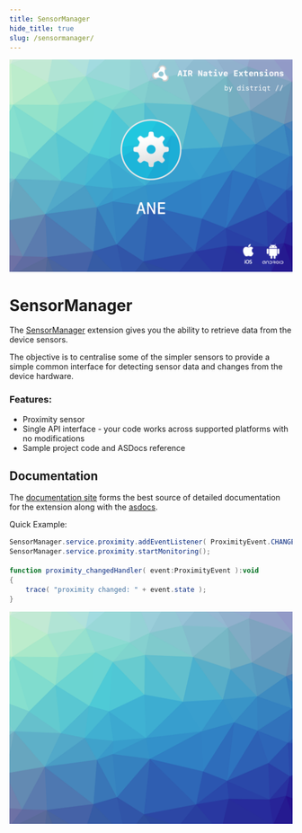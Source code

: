 ```yaml
---
title: SensorManager
hide_title: true
slug: /sensormanager/
---
```


![](images/hero.png)

# SensorManager

The [SensorManager](https://airnativeextensions.com/extension/com.distriqt.SensorManager) extension gives you the ability to retrieve data from the device sensors.

The objective is to centralise some of the simpler sensors to provide a simple common interface for detecting sensor data and changes from the device hardware.




### Features:

- Proximity sensor
- Single API interface - your code works across supported platforms with no modifications
- Sample project code and ASDocs reference


## Documentation

The [documentation site](https://docs.airnativeextensions.com/docs/sensormanager) forms the best source of detailed documentation for the extension along with the [asdocs](https://docs.airnativeextensions.com/asdocs/sensormanager). 


Quick Example:

```actionscript
SensorManager.service.proximity.addEventListener( ProximityEvent.CHANGED, proximity_changedHandler );
SensorManager.service.proximity.startMonitoring();

function proximity_changedHandler( event:ProximityEvent ):void
{
    trace( "proximity changed: " + event.state );
}
```



![](images/promo.png)
